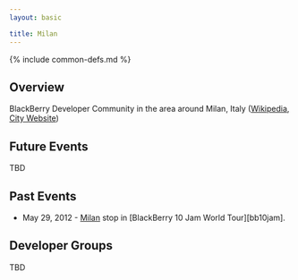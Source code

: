 ```yaml
---
layout: basic

title: Milan
---
```

{% include common-defs.md %}

## Overview

BlackBerry Developer Community in the area around Milan, Italy
([Wikipedia](http://en.wikipedia.org/wiki/Milan), [City Website](http://www.comune.milano.it/portale/wps/portal/CDMHome))

## Future Events

TBD

## Past Events

* May 29, 2012 - [Milan](http://www.blackberryjamworldtour.com/milan) stop in [BlackBerry 10 Jam World Tour][bb10jam].

## Developer Groups

TBD


